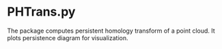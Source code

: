 # PHTrans.py
The package computes persistent homology transform of a point cloud. It plots persistence diagram for visualization.
